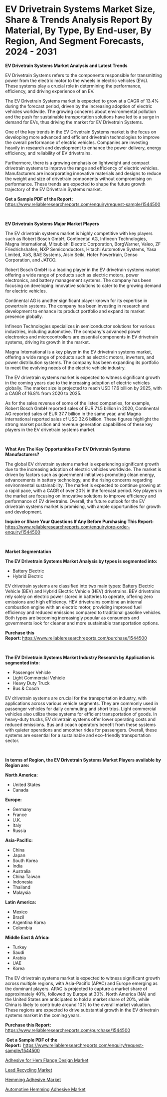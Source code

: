 <p><h1>EV Drivetrain Systems Market Size, Share & Trends Analysis Report By Material, By Type, By End-user, By Region, And Segment Forecasts, 2024 - 2031</h1></p><p><strong>EV Drivetrain Systems Market Analysis and Latest Trends</strong></p>
<p><p>EV Drivetrain Systems refers to the components responsible for transmitting power from the electric motor to the wheels in electric vehicles (EVs). These systems play a crucial role in determining the performance, efficiency, and driving experience of an EV.</p><p>The EV Drivetrain Systems market is expected to grow at a CAGR of 13.4% during the forecast period, driven by the increasing adoption of electric vehicles worldwide. The growing concerns about environmental pollution and the push for sustainable transportation solutions have led to a surge in demand for EVs, thus driving the market for EV Drivetrain Systems.</p><p>One of the key trends in the EV Drivetrain Systems market is the focus on developing more advanced and efficient drivetrain technologies to improve the overall performance of electric vehicles. Companies are investing heavily in research and development to enhance the power delivery, energy efficiency, and reliability of EV drivetrains.</p><p>Furthermore, there is a growing emphasis on lightweight and compact drivetrain systems to improve the range and efficiency of electric vehicles. Manufacturers are incorporating innovative materials and designs to reduce the weight and size of drivetrain components without compromising on performance. These trends are expected to shape the future growth trajectory of the EV Drivetrain Systems market.</p></p>
<p><strong>Get a Sample PDF of the Report:&nbsp;</strong> <a href="https://www.reliableresearchreports.com/enquiry/request-sample/1544500">https://www.reliableresearchreports.com/enquiry/request-sample/1544500</a></p>
<p>&nbsp;</p>
<p><strong>EV Drivetrain Systems Major Market Players</strong></p>
<p><p>The EV drivetrain systems market is highly competitive with key players such as Robert Bosch GmbH, Continental AG, Infineon Technologies, Magna International, Mitsubishi Electric Corporation, BorgWarner, Valeo, ZF Friedrichshafen, NXP Semiconductors, Hitachi Automotive Systems, Yasa Limited, XoS, BAE Systems, Aisin Seiki, Hofer Powertrain, Denso Corporation, and JATCO. </p><p>Robert Bosch GmbH is a leading player in the EV drivetrain systems market offering a wide range of products such as electric motors, power electronics, and battery management systems. The company has been focusing on developing innovative solutions to cater to the growing demand for electric vehicles. </p><p>Continental AG is another significant player known for its expertise in powertrain systems. The company has been investing in research and development to enhance its product portfolio and expand its market presence globally. </p><p>Infineon Technologies specializes in semiconductor solutions for various industries, including automotive. The company's advanced power electronics and microcontrollers are essential components in EV drivetrain systems, driving its growth in the market. </p><p>Magna International is a key player in the EV drivetrain systems market, offering a wide range of products such as electric motors, inverters, and power distribution systems. The company has been expanding its portfolio to meet the evolving needs of the electric vehicle industry. </p><p>The EV drivetrain systems market is expected to witness significant growth in the coming years due to the increasing adoption of electric vehicles globally. The market size is projected to reach USD 17.6 billion by 2025, with a CAGR of 16.8% from 2020 to 2025. </p><p>As for the sales revenue of some of the listed companies, for example, Robert Bosch GmbH reported sales of EUR 71.5 billion in 2020, Continental AG reported sales of EUR 37.7 billion in the same year, and Magna International reported sales of USD 32.6 billion. These figures highlight the strong market position and revenue generation capabilities of these key players in the EV drivetrain systems market.</p></p>
<p>&nbsp;</p>
<p><strong>What Are The Key Opportunities For EV Drivetrain Systems Manufacturers?</strong></p>
<p><p>The global EV drivetrain systems market is experiencing significant growth due to the increasing adoption of electric vehicles worldwide. The market is driven by factors such as government initiatives promoting clean energy, advancements in battery technology, and the rising concerns regarding environmental sustainability. The market is expected to continue growing at a rapid pace, with a CAGR of over 20% in the forecast period. Key players in the market are focusing on innovative solutions to improve efficiency and performance of EV drivetrains. Overall, the future outlook for the EV drivetrain systems market is promising, with ample opportunities for growth and development.</p></p>
<p><strong>Inquire or Share Your Questions If Any Before Purchasing This Report:</strong> <a href="https://www.reliableresearchreports.com/enquiry/pre-order-enquiry/1544500">https://www.reliableresearchreports.com/enquiry/pre-order-enquiry/1544500</a></p>
<p>&nbsp;</p>
<p><strong>Market Segmentation</strong></p>
<p><strong>The EV Drivetrain Systems Market Analysis by types is segmented into:</strong></p>
<p><ul><li>Battery Electric</li><li>Hybrid Electric</li></ul></p>
<p><p>EV drivetrain systems are classified into two main types: Battery Electric Vehicle (BEV) and Hybrid Electric Vehicle (HEV) drivetrains. BEV drivetrains rely solely on electric power stored in batteries to operate, offering zero emissions and high efficiency. HEV drivetrains combine an internal combustion engine with an electric motor, providing improved fuel efficiency and reduced emissions compared to traditional gasoline vehicles. Both types are becoming increasingly popular as consumers and governments look for cleaner and more sustainable transportation options.</p></p>
<p><strong>Purchase this Report:&nbsp;</strong><a href="https://www.reliableresearchreports.com/purchase/1544500">https://www.reliableresearchreports.com/purchase/1544500</a></p>
<p>&nbsp;</p>
<p><strong>The EV Drivetrain Systems Market Industry Research by Application is segmented into:</strong></p>
<p><ul><li>Passenger Vehicle</li><li>Light Commercial Vehicle</li><li>Heavy Duty Truck</li><li>Bus & Coach</li></ul></p>
<p><p>EV drivetrain systems are crucial for the transportation industry, with applications across various vehicle segments. They are commonly used in passenger vehicles for daily commuting and short trips. Light commercial vehicles also utilize these systems for efficient transportation of goods. In heavy-duty trucks, EV drivetrain systems offer lower operating costs and reduced emissions. Bus and coach operators benefit from these systems with quieter operations and smoother rides for passengers. Overall, these systems are essential for a sustainable and eco-friendly transportation sector.</p></p>
<p>&nbsp;</p>
<p><strong>In terms of Region, the EV Drivetrain Systems Market Players available by Region are:</strong></p>
<p>
    <p> <strong> North America: </strong>
        <ul>
            <li>United States</li>
            <li>Canada</li>
        </ul>
        </p> 
    <p> <strong> Europe: </strong>
        <ul>
            <li>Germany</li>
            <li>France</li>
            <li>U.K.</li>
            <li>Italy</li>
            <li>Russia</li>
        </ul>
        </p> 
    <p> <strong> Asia-Pacific: </strong>
        <ul>
            <li>China</li>
            <li>Japan</li>
            <li>South Korea</li>
            <li>India</li>
            <li>Australia</li>
            <li>China Taiwan</li>
            <li>Indonesia</li>
            <li>Thailand</li>
            <li>Malaysia</li>
        </ul>
        </p> 
    <p> <strong> Latin America: </strong>
        <ul>
            <li>Mexico</li>
            <li>Brazil</li>
            <li>Argentina Korea</li>
            <li>Colombia</li>
        </ul>
        </p> 
    <p> <strong> Middle East & Africa: </strong>
        <ul>
            <li>Turkey</li>
            <li>Saudi</li>
            <li>Arabia</li>
            <li>UAE</li>
            <li>Korea</li>
        </ul>
    </p>
    </p>
<p><p>The EV drivetrain systems market is expected to witness significant growth across multiple regions, with Asia-Pacific (APAC) and Europe emerging as the dominant players. APAC is projected to capture a market share of approximately 40%, followed by Europe at 30%. North America (NA) and the United States are anticipated to hold a market share of 20%, while China is likely to contribute around 10% to the overall market valuation. These regions are expected to drive substantial growth in the EV drivetrain systems market in the coming years.</p></p>
<p><strong>Purchase this Report: </strong><a href="https://www.reliableresearchreports.com/purchase/1544500">https://www.reliableresearchreports.com/purchase/1544500</a></p>
<p>&nbsp;<strong>Get a Sample PDF of the Report:&nbsp;&nbsp;</strong><a href="https://www.reliableresearchreports.com/enquiry/request-sample/1544500">https://www.reliableresearchreports.com/enquiry/request-sample/1544500</a></p>
<p><strong></strong></p>
<p><p><a href="https://view.publitas.com/reportprime-1/adhesive-for-hem-flange-design-market-research-report-unlocks-analysis-on-the-market-financial-status-market-size-and-market-revenue-upto-2030/">Adhesive for Hem Flange Design Market</a></p><p><a href="https://iodized-pantydraco-05c.notion.site/Lead-Recycling-Market-Centers-on-Aspects-such-as-Market-Growth-Market-Share-Market-Opportunity-an-42faf6e479034c36a8a38f158cbe3f6a">Lead Recycling Market</a></p><p><a href="https://view.publitas.com/reportprime-1/hemming-adhesive-market-size-growth-outlook-from-2023-to-2030-projecting-at-markets-trends-analysis-by-application-regional-outlook-and-revenue/">Hemming Adhesive Market</a></p><p><a href="https://view.publitas.com/reportprime-1/automotive-hemming-adhesive-market-size-evaluating-its-market-trends-growth-and-projections-2023-2030/">Automotive Hemming Adhesive Market</a></p></p>